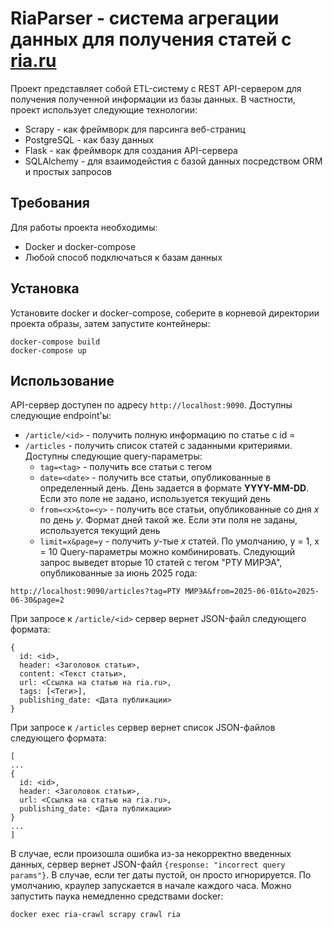 # RiaParser - система агрегации данных для получения статей с [ria.ru](https://ria.ru/)
Проект представляет собой ETL-систему с REST API-сервером для получения полученной информации из базы данных. В частности, проект использует следующие технологии:
- Scrapy - как фреймворк для парсинга веб-страниц
- PostgreSQL - как базу данных
- Flask - как фреймворк для создания API-сервера
- SQLAlchemy - для взаимодейстия с базой данных посредством ORM и простых запросов
## Требования
Для работы проекта необходимы:
- Docker и docker-compose
- Любой способ подключаться к базам данных
## Установка
Установите docker и docker-compose, соберите в корневой директории проекта образы, затем запустите контейнеры:
```
docker-compose build
docker-compose up
```
## Использование
API-сервер доступен по адресу ```http://localhost:9090```. Доступны следующие endpoint'ы:
- ```/article/<id>``` - получить полную информацию по статье с id = *<id>*
- ```/articles``` - получить список статей с заданными критериями. Доступны следующие query-параметры:
  - ```tag=<tag>``` - получить все статьи с тегом *<tag>*
  - ```date=<date>``` - получить все статьи, опубликованные в определенный день. День задается в формате **YYYY-MM-DD**. Если это поле не задано, используется текущий день
  - ```from=<x>&to=<y>``` - получить все статьи, опубликованные со дня *x* по день *y*. Формат дней такой же. Если эти поля не заданы, используется текущий день
  - ```limit=x&page=y``` - получить *y*-тые *x* статей. По умолчанию, y = 1, x = 10
Query-параметры можно комбинировать. Следующий запрос выведет вторые 10 статей с тегом "РТУ МИРЭА", опубликованные за июнь 2025 года:
```
http://localhost:9090/articles?tag=РТУ МИРЭА&from=2025-06-01&to=2025-06-30&page=2
```
При запросе к ```/article/<id>``` сервер вернет JSON-файл следующего формата:
```
{
  id: <id>,
  header: <Заголовок статьи>,
  content: <Текст статьи>,
  url: <Ссылка на статью на ria.ru>,
  tags: [<Теги>],
  publishing_date: <Дата публикации>
}
```
При запросе к ```/articles``` сервер вернет список JSON-файлов следующего формата:
```
[
...
{
  id: <id>,
  header: <Заголовок статьи>,
  url: <Ссылка на статью на ria.ru>,
  publishing_date: <Дата публикации>
}
...
]
```
В случае, если произошла ошибка из-за некорректно введенных данных, сервер вернет JSON-файл ```{response: "incorrect query params"}```. В случае, если тег даты пустой, он просто игнорируется.
По умолчанию, краулер запускается в начале каждого часа. Можно запустить паука немедленно средствами docker:
```
docker exec ria-crawl scrapy crawl ria
```
